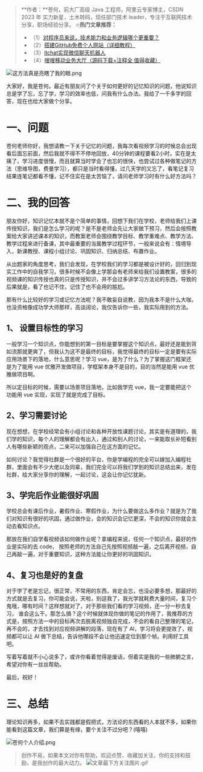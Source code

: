 > **作者：**苍何，前大厂高级 Java 工程师，阿里云专家博主，CSDN 2023 年 实力新星，土木转码，现任部门技术 leader，专注于互联网技术分享，职场经验分享。
> 🔥**热门文章推荐：**
> - （1）[对程序员来说，技术能力和业务逻辑哪个更重要？](https://canghe.blog.csdn.net/article/details/133632205?spm=1001.2014.3001.5502)
> - （2）[搭建GitHub免费个人网站（详细教程）](https://canghe.blog.csdn.net/article/details/95392429?spm=1001.2014.3001.5502)
> - （3）[itchat实现微信聊天机器人](https://canghe.blog.csdn.net/article/details/92232985?spm=1001.2014.3001.5502)
> - （4）[嗖嗖移动业务大厅（源码下载+注释全 值得收藏）](https://canghe.blog.csdn.net/article/details/83204418?spm=1001.2014.3001.5502)


![这方法真是亮瞎了我的眼.png](https://cdn.nlark.com/yuque/0/2023/png/29495295/1703691226351-261f7bc3-f730-4a09-a42c-5cdf64262014.png#averageHue=%23213850&clientId=u43d8facd-8623-4&from=ui&id=u6f977b69&originHeight=1024&originWidth=1792&originalType=binary&ratio=2&rotation=0&showTitle=false&size=3491242&status=done&style=none&taskId=u950f7099-b75a-42ce-a2bb-acd93622042&title=)

大家好，我是苍何。最近有朋友问了个关于如何更好的记忆知识的问题，他说知识总是学了忘，忘了学，学习的效率也低，问我有什么办法。我给了一千多字的回答，现在也给大家做个分享。

# 一、问题

苍何老师你好，我想请教一下关于记忆的问题，我每次看视频学习的时候总会出现看后面忘前面，然后我就不得不不停地回放，40分钟的课程要看2小时，实在是太痛了，学习进度很慢，而且就算当时学会了也忘的很快，也尝试过各种做笔记的方法（思维导图，费曼学习），都只是当时看得懂，过几天学的又忘了，看笔记复习结果连笔记都看不懂，记不住实在是太苦恼了，请问老师学习时有什么好方法吗？
# 二、我的回答

朋友你好，知识记忆本就不是个简单的事情，回想下我们在学校，老师给我们上课传授知识，我们是怎么学习的呢？是不是老师会先让大家做下预习，然后会按照教案给大家讲述课本的知识，而教案老师会围绕教学目标、教学重难点、教学方法、教学过程来进行备课，其中最重要的当属教学过程环节，一般来说会有：情境导入，新课教授、课程小组讨论、巩固知识、归纳总结、布置作业。

从出题家的角度思考，我们会发现，在学校我们的学习都是被设计好的，回归到现实工作中的自我学习，很多时候不会像上学那会有老师来给我们设置教案，很多的视频课的知识传授也真的只是传授知识，并不会过多讲学习方法论的东西，导致的后果就是，看了也记不住，记住了也不会用的尴尬。

那有什么比较好的学习或记忆方法呢？我不敢妄自说教，因为我本不是什么大咖，也没资格像成功学大师那样，高谈阔论，我仅告诉你一些，我实际用到的方法。

## 1、 设置目标性的学习

一般学习一个知识点，你能想到的第一目标是要掌握这个知识点，最好还是能到背如流那就更爽了，但我认为这不是最终的目标，我觉得最终的目标一定是要有实际应用场景下的落地，什么意思呢？学习 vue，是为了什么？为了掌握这门框架还是为了能用 vue 优雅开发做项目，学框架本身不是目的，目的当然是能用 vue 优雅做项目啊。

所以定目标的时候，需要以场景项目落地，比如我学完 vue，我一定要能把这个功能用 vue 实现，实现了就是完成了目标。

## 2、学习需要讨论

现在想想，在学校经常会有小组讨论和各种开放性课题讨论，其实是有道理的，我们学的知识，每个人的理解都会有出入，通过和别人的讨论，一来能取长补短看别人有哪些新颖的观点，二来可以加强自己在这方面的记忆。

如何讨论？我觉得社群是一个很好的平台，你是学编程的完全可以嫁加入编程社群，里面会有不少大佬以及同辈，我们完全可以将我们学到的知识总结出来，发在社群，给大家分享你的理解，一起讨论，这会让你记忆犹新。

## 3、学完后作业能很好巩固

学校总会有课后作业，暑假作业、寒假作业，为什么要做这么多作业？就是为了我们对知识有很好的巩固，通过做作业，会的知识会记忆更深，不会的知识你就会主动去看知识点。

那放在我们自学看视频该如何做作业呢？拿编程来说，任何一个知识点，最好的作业是实际的去 code， 按照老师的方法自己先按照视频敲一遍，之后离开视频，自己再敲一遍，对于重要知识，这种方法能让你更好的巩固知识。

## 4、复习也是好的复盘
对于学了老是忘记，很正常，不常用的东西，肯定会忘，也没必要多想，那最好的方式就是去复习，你可能会说，天啦，别逗我了，我光学就耗费大量时间，复习个鬼哦，哪有时间？这样想就对了，对于那些我们看的学习视频，还一分一秒去复习， 谁会这么干。那怎么搞？这个时候就体现你做的笔记的作用了，我推荐的方式是，按照方法一中的目标再次去脱离视频独自完成，不会的看自己整理的笔记，再不会的，才去找到对应视频讲解的段落，现在有了 AI，学习将会更提效了，视频都可以让 AI 做下总结，告诉他哪段不会让他迅速定位到那个帧。利用好工具吧。

写着写着就不小心说多了，或许你看着觉得是废话，但着实是我的一些肺腑之言，希望对你有一丝丝帮助。

最后，祝好！

# 三、总结

理论知识再多，如果不去实践都是假把式，方法论的东西看的人本就不多，如果你能看到这篇文章，我们算是有缘，要个关注不过分吧？(嘻嘻)


![苍何个人介绍.png](https://cdn.nlark.com/yuque/0/2023/png/29495295/1696255868903-dd1f63ce-d8a4-40d3-bb7a-2879c1d331a1.png#averageHue=%23a6bbbd&clientId=ub7322f39-98cc-4&from=ui&id=u9a4a5bf7&originHeight=500&originWidth=900&originalType=binary&ratio=2&rotation=0&showTitle=false&size=445580&status=done&style=none&taskId=uf832e99f-fd09-436e-b42e-f632bd37bb7&title=)

> 创作不易，如果本文对你有帮助，欢迎点赞、收藏加关注，你的支持和鼓励，是我创作的最大动力。
> ![文章最下方关注图片.gif](https://cdn.nlark.com/yuque/0/2023/gif/29495295/1695892885868-ec6c1fdb-e043-40e0-8b57-079a6050abd6.gif#averageHue=%23e6e1e0&clientId=u5e901b1f-45e4-4&from=ui&id=u8ab09020&originHeight=200&originWidth=640&originalType=binary&ratio=2&rotation=0&showTitle=false&size=137992&status=done&style=none&taskId=uc7faaa53-86b7-474a-974a-d55411ced53&title=)


